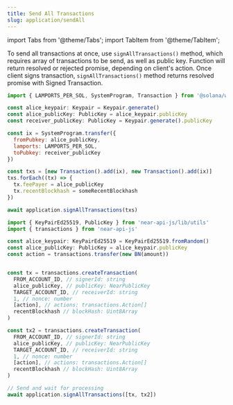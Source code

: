 ```yaml
---
title: Send All Transactions
slug: application/sendAll
---
```

import Tabs from '@theme/Tabs';
import TabItem from '@theme/TabItem';

To send all transactions at once, use ```signAllTransactions()``` method, which requires array of transactions to be send, as well as public key. Function will return resolved or rejected promise, depending on client's action. Once client signs transaction, ```signAllTransactions()``` method returns resolved promise with Signed Transaction.

<Tabs>
<TabItem value="Solana" label="Solana">

```js
import { LAMPORTS_PER_SOL, SystemProgram, Transaction } from '@solana/web3.js'

const alice_keypair: Keypair = Keypair.generate()
const alice_publicKey: PublicKey = alice_keypair.publicKey
const receiver_publicKey: PublicKey = Keypair.generate().publicKey

const ix = SystemProgram.transfer({
  fromPubkey: alice_publicKey,
  lamports: LAMPORTS_PER_SOL,
  toPubkey: receiver_publicKey
})

const txs = [new Transaction().add(ix), new Transaction().add(ix)]
txs.forEach((tx) => {
  tx.feePayer = alice_publicKey
  tx.recentBlockhash = someRecentBlockhash
})

await application.signAllTransactions(txs)
```
</TabItem>

<TabItem value="Near" label="Near">

```js 
import { KeyPairEd25519, PublicKey } from 'near-api-js/lib/utils'
import { transactions } from 'near-api-js'

const alice_keypair: KeyPairEd25519 = KeyPairEd25519.fromRandom()
const alice_publicKey: PublicKey = alice_keypair.publicKey
const action = transactions.transfer(new BN(amount))


const tx = transactions.createTransaction(
  FROM_ACCOUNT_ID, // signerId: string
  alice_publicKey, // publicKey: NearPublicKey
  TARGET_ACCOUNT_ID, // receiverId: string
  1, // nonce: number
  [action], // actions: transactions.Action[]
  recentBlockhash // blockHash: Uint8Array
)

const tx2 = transactions.createTransaction(
  FROM_ACCOUNT_ID, // signerId: string
  alice_publicKey, // publicKey: NearPublicKey
  TARGET_ACCOUNT_ID, // receiverId: string
  1, // nonce: number
  [action], // actions: transactions.Action[]
  recentBlockhash // blockHash: Uint8Array
)

// Send and wait for processing
await application.signAllTransactions([tx, tx2])
```

</TabItem>
</Tabs>